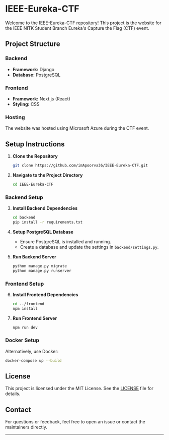 # IEEE-Eureka-CTF

Welcome to the IEEE-Eureka-CTF repository! This project is the website for the IEEE NITK Student Branch Eureka's Capture the Flag (CTF) event.

## Project Structure

### Backend
- **Framework:** Django
- **Database:** PostgreSQL

### Frontend
- **Framework:** Next.js (React)
- **Styling:** CSS

### Hosting
The website was hosted using Microsoft Azure during the CTF event.

## Setup Instructions

1. **Clone the Repository**
   ```bash
   git clone https://github.com/imApoorva36/IEEE-Eureka-CTF.git
   ```
2. **Navigate to the Project Directory**
   ```bash
   cd IEEE-Eureka-CTF
   ```

### Backend Setup
3. **Install Backend Dependencies**
   ```bash
   cd backend
   pip install -r requirements.txt
   ```
4. **Setup PostgreSQL Database**
   - Ensure PostgreSQL is installed and running.
   - Create a database and update the settings in `backend/settings.py`.

5. **Run Backend Server**
   ```bash
   python manage.py migrate
   python manage.py runserver
   ```

### Frontend Setup
6. **Install Frontend Dependencies**
   ```bash
   cd ../frontend
   npm install
   ```
7. **Run Frontend Server**
   ```bash
   npm run dev
   ```

### Docker Setup
Alternatively, use Docker:
```bash
docker-compose up --build
```

## License
This project is licensed under the MIT License. See the [LICENSE](LICENSE) file for details.

## Contact
For questions or feedback, feel free to open an issue or contact the maintainers directly.

---
